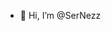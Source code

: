 - 👋 Hi, I’m @SerNezz
<!---
SerNezz/SerNezz is a ✨ special ✨ repository because its `README.md` (this file) appears on your GitHub profile.
You can click the Preview link to take a look at your changes.
--->
